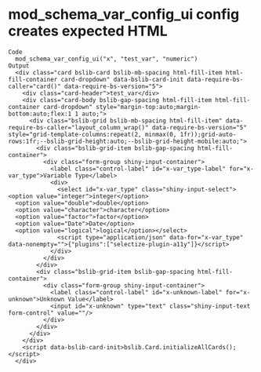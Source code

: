# mod_schema_var_config_ui config creates expected HTML

    Code
      mod_schema_var_config_ui("x", "test_var", "numeric")
    Output
      <div class="card bslib-card bslib-mb-spacing html-fill-item html-fill-container card-dropdown" data-bslib-card-init data-require-bs-caller="card()" data-require-bs-version="5">
        <div class="card-header">test_var</div>
        <div class="card-body bslib-gap-spacing html-fill-item html-fill-container card-dropdown" style="margin-top:auto;margin-bottom:auto;flex:1 1 auto;">
          <div class="bslib-grid bslib-mb-spacing html-fill-item" data-require-bs-caller="layout_column_wrap()" data-require-bs-version="5" style="grid-template-columns:repeat(2, minmax(0, 1fr));grid-auto-rows:1fr;--bslib-grid-height:auto;--bslib-grid-height-mobile:auto;">
            <div class="bslib-grid-item bslib-gap-spacing html-fill-container">
              <div class="form-group shiny-input-container">
                <label class="control-label" id="x-var_type-label" for="x-var_type">Variable Type</label>
                <div>
                  <select id="x-var_type" class="shiny-input-select"><option value="integer">integer</option>
      <option value="double">double</option>
      <option value="character">character</option>
      <option value="factor">factor</option>
      <option value="Date">Date</option>
      <option value="logical">logical</option></select>
                  <script type="application/json" data-for="x-var_type" data-nonempty="">{"plugins":["selectize-plugin-a11y"]}</script>
                </div>
              </div>
            </div>
            <div class="bslib-grid-item bslib-gap-spacing html-fill-container">
              <div class="form-group shiny-input-container">
                <label class="control-label" id="x-unknown-label" for="x-unknown">Unknown Value</label>
                <input id="x-unknown" type="text" class="shiny-input-text form-control" value=""/>
              </div>
            </div>
          </div>
        </div>
        <script data-bslib-card-init>bslib.Card.initializeAllCards();</script>
      </div>

